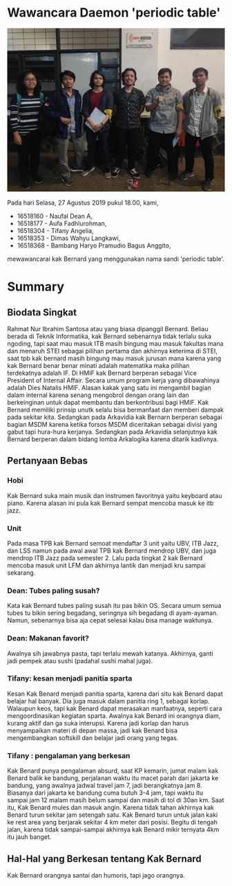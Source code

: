 # Wawancara Daemon 'periodic table'

![foto](./16518160-16518177-16518304-16518353-16518368.jpg)

Pada hari Selasa, 27 Agustus 2019 pukul 18.00, kami,
- 16518160 - Naufal Dean A,
- 16518177 - Aufa Fadhlurohman,
- 16518304 - Tifany Angelia,
- 16518353 - Dimas Wahyu Langkawi,
- 16518368 - Bambang Haryo Pramudio Bagus Anggito,

mewawancarai kak Bernard yang menggunakan nama sandi 'periodic table'.

# Summary

## Biodata Singkat
Rahmat Nur Ibrahim Santosa atau yang biasa dipanggil Bernard. Beliau berada di Teknik Informatika, kak Bernard sebenarnya tidak terlalu suka ngoding, tapi saat mau masuk ITB masih bingung mau masuk fakultas mana dan menaruh STEI sebagai pilihan pertama dan akhirnya keterima di STEI, saat tpb kak bernard masih bingung mau masuk jurusan mana karena yang kak Bernard benar benar minati adalah matematika maka pilihan terdekatnya adalah IF. Di HMIF kak Bernard berperan sebagai Vice President of Internal Affair. Secara umum program kerja yang dibawahinya adalah Dies Natalis HMIF. Alasan kakak yang satu ini mengambil bagian dalam internal karena senang mengobrol dengan orang lain dan berkeinginan untuk dapat membantu dan berkontribusi bagi HMIF. Kak Bernard memiliki prinsip unutk selalu bisa bermanfaat dan memberi dampak pada sekitar kita. Sedangkan pada Arkavidia kak Bernarn berperan sebagai bagian MSDM karena ketika forsos MSDM diceritakan sebagai divisi yang gabut tapi hura-hura kerjanya. Sedangkan pada Arkavidia selanjutnya kak Bernard berperan dalam bidang lomba Arkalogika karena ditarik kadivnya.

## Pertanyaan Bebas
### Hobi
Kak Bernard suka main musik dan instrumen favoritnya yaitu keyboard atau piano. Karena alasan ini pula kak Bernard sempat mencoba masuk ke itb jazz.

### Unit
Pada masa TPB kak Bernard semoat mendaftar 3 unit yaitu UBV, ITB Jazz, dan LSS namun pada awal awal TPB kak Bernard mendrop UBV, dan juga mendrop ITB Jazz pada semester 2. Lalu pada tingkat 2 kak Bernard mencoba masuk unit LFM dan akhirnya lantik dan menjadi kru sampai sekarang.

### Dean: Tubes paling susah?
Kata kak Bernard tubes paling susah itu pas bikin OS. Secara umum semua tubes tu bikin sering begadang, seringnya sih begadang di ayam-ayaman. Namun, sebenarnya bisa aja cepat selesai kalau bisa manage waktunya.

### Dean: Makanan favorit?
Awalnya sih jawabnya pasta, tapi terlalu mewah katanya. Akhirnya, ganti jadi pempek atau sushi (padahal sushi mahal juga).

### Tifany: kesan menjadi panitia sparta
Kesan Kak Benard menjadi panitia sparta, karena dari situ kak Benard dapat belajar hal banyak. Dia juga masuk dalam panitia ring 1, sebagai korlap. Walaupun keos, tapi kak Benard dapat merasakan manfaatnya, seperti cara mengoordinasikan kegiatan sparta. Awalnya kak Benard ini orangnya diam, kurang aktif dan ga suka interupsi. Karena jadi korlap dan harus menyampaikan materi di depan massa, jadi kak Benard bisa mengembangkan softskill dan belajar jadi orang yang tegas.

### Tifany : pengalaman yang berkesan
Kak Benard punya pengalaman absurd, saat KP kemarin, jumat malam kak Benard balik ke bandung, perjalanan waktu itu macet parah dari jakarta ke bandung, yang awalnya jadwal travel jam 7, jadi berangkatnya jam 8. Biasanya dari jakarta ke bandung cuma butuh 3-4 jam, tapi waktu itu sampai jam 12 malam masih belum sampai dan masih di tol di 30an km. Saat itu, Kak Benard mules dan masuk angin. Karena tidak tahan akhirnya kak Benard turun sekitar jam setengah satu. Kak Benard turun untuk jalan kaki ke rest area yang berjarak sekitar 4 km meter dari posisi. Begitu di tengah jalan, karena tidak sampai-sampai akhirnya kak Benard mikir ternyata 4km itu jauh banget.


## Hal-Hal yang Berkesan tentang Kak Bernard
Kak Bernard orangnya santai dan humoris, tapi jago orangnya.
